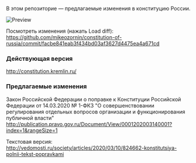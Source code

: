 В этом репозиторие — предлагаемые изменения в конституцию России.

![Preview](https://raw.github.com/mikeozornin/constitution-of-russia/master/preview@2x.png)

Посмотреть изменения (нажать Load diff): https://github.com/mikeozornin/constitution-of-russia/commit/facbe841eab3f434bd03af3627d4475ea4a671cd

### Действующая версия
http://constitution.kremlin.ru/

### Предлагаемые изменения
Закон Российской Федерации о поправке к Конституции Российской Федерации от 14.03.2020 № 1-ФКЗ "О совершенствовании регулирования отдельных вопросов организации и функционирования публичной власти"
http://publication.pravo.gov.ru/Document/View/0001202003140001?index=1&rangeSize=1

Текстовая версия:
http://vedomosti.ru/society/articles/2020/03/10/824662-konstitutsiya-polnii-tekst-popravkami
